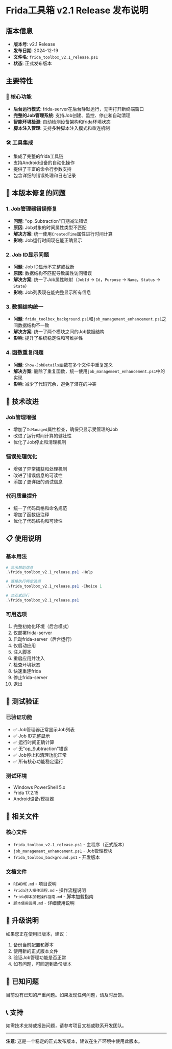 # Frida工具箱 v2.1 Release 发布说明

## 版本信息
- **版本号**: v2.1 Release
- **发布日期**: 2024-12-19
- **文件名**: `frida_toolbox_v2.1_release.ps1`
- **状态**: 正式发布版本

## 主要特性

### 🚀 核心功能
- **后台运行模式**: frida-server在后台静默运行，无需打开新终端窗口
- **完整的Job管理系统**: 支持Job创建、监控、停止和自动清理
- **智能环境检测**: 自动检测设备架构和frida环境状态
- **脚本注入管理**: 支持多种脚本注入模式和重连机制

### 🛠 工具集成
- 集成了完整的frida工具链
- 支持Android设备的自动化操作
- 提供了丰富的命令行参数支持
- 包含详细的错误处理和日志记录

## 🐛 本版本修复的问题

### 1. Job管理器错误修复
- **问题**: "op_Subtraction"日期减法错误
- **原因**: Job对象的时间属性类型不匹配
- **解决方案**: 统一使用`CreatedTime`属性进行时间计算
- **影响**: Job运行时间现在能正确显示

### 2. Job ID显示问题
- **问题**: Job ID显示不完整或截断
- **原因**: 数据结构不匹配导致属性访问错误
- **解决方案**: 统一了Job属性映射（`JobId` → `Id`，`Purpose` → `Name`，`Status` → `State`）
- **影响**: Job列表现在能完整显示所有信息

### 3. 数据结构统一
- **问题**: `frida_toolbox_background.ps1`和`job_management_enhancement.ps1`之间数据结构不一致
- **解决方案**: 统一了两个模块之间的Job数据结构
- **影响**: 提升了系统稳定性和可维护性

### 4. 函数重复问题
- **问题**: `Show-JobDetails`函数在多个文件中重复定义
- **解决方案**: 删除了重复函数，统一使用`job_management_enhancement.ps1`中的实现
- **影响**: 减少了代码冗余，避免了潜在的冲突

## 🔧 技术改进

### Job管理增强
- 增加了`IsManaged`属性检查，确保只显示受管理的Job
- 改进了运行时间计算的健壮性
- 优化了Job停止和清理机制

### 错误处理优化
- 增强了异常捕获和处理机制
- 改进了错误信息的可读性
- 添加了更详细的调试信息

### 代码质量提升
- 统一了代码风格和命名规范
- 增加了函数级注释
- 优化了代码结构和可读性

## 📋 使用说明

### 基本用法
```powershell
# 显示帮助信息
.\frida_toolbox_v2.1_release.ps1 -Help

# 直接执行特定选项
.\frida_toolbox_v2.1_release.ps1 -Choice 1

# 交互式运行
.\frida_toolbox_v2.1_release.ps1
```

### 可用选项
1. 完整初始化环境（后台模式）
2. 仅部署frida-server
3. 启动frida-server（后台运行）
4. 仅启动应用
5. 注入脚本
6. 重启应用并注入
7. 检查环境状态
8. 快速重连frida
9. 停止frida-server
0. 退出

## 🧪 测试验证

### 已验证功能
- ✅ Job管理器正常显示Job列表
- ✅ Job ID完整显示
- ✅ 运行时间正确计算
- ✅ 无"op_Subtraction"错误
- ✅ Job停止和清理功能正常
- ✅ 所有核心功能稳定运行

### 测试环境
- Windows PowerShell 5.x
- Frida 17.2.15
- Android设备/模拟器

## 📁 相关文件

### 核心文件
- `frida_toolbox_v2.1_release.ps1` - 主程序（正式版本）
- `job_management_enhancement.ps1` - Job管理模块
- `frida_toolbox_background.ps1` - 开发版本

### 文档文件
- `README.md` - 项目说明
- `Frida注入操作流程.md` - 操作流程说明
- `Frida脚本加载操作指南.md` - 脚本加载指南
- `脚本使用说明.md` - 详细使用说明

## 🔄 升级说明

如果您正在使用旧版本，建议：
1. 备份当前配置和脚本
2. 使用新的正式版本文件
3. 验证Job管理功能是否正常
4. 如有问题，可回退到备份版本

## 🐛 已知问题

目前没有已知的严重问题。如果发现任何问题，请及时反馈。

## 📞 支持

如需技术支持或报告问题，请参考项目文档或联系开发团队。

---

**注意**: 这是一个稳定的正式发布版本，建议在生产环境中使用此版本。